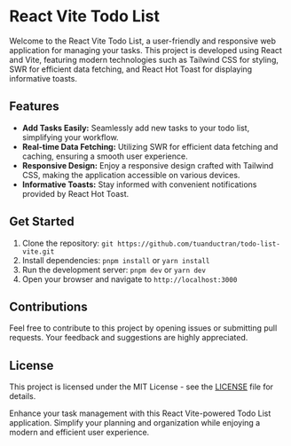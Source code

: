 # React Vite Todo List

Welcome to the React Vite Todo List, a user-friendly and responsive web application for managing your tasks. This project is developed using React and Vite, featuring modern technologies such as Tailwind CSS for styling, SWR for efficient data fetching, and React Hot Toast for displaying informative toasts.

## Features

- **Add Tasks Easily:** Seamlessly add new tasks to your todo list, simplifying your workflow.
- **Real-time Data Fetching:** Utilizing SWR for efficient data fetching and caching, ensuring a smooth user experience.
- **Responsive Design:** Enjoy a responsive design crafted with Tailwind CSS, making the application accessible on various devices.
- **Informative Toasts:** Stay informed with convenient notifications provided by React Hot Toast.

## Get Started

1. Clone the repository: `git https://github.com/tuanductran/todo-list-vite.git`
2. Install dependencies: `pnpm install` or `yarn install`
3. Run the development server: `pnpm dev` or `yarn dev`
4. Open your browser and navigate to `http://localhost:3000`

## Contributions

Feel free to contribute to this project by opening issues or submitting pull requests. Your feedback and suggestions are highly appreciated.

## License

This project is licensed under the MIT License - see the [LICENSE](LICENSE) file for details.

Enhance your task management with this React Vite-powered Todo List application. Simplify your planning and organization while enjoying a modern and efficient user experience.
